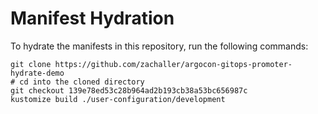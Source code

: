 # Manifest Hydration

To hydrate the manifests in this repository, run the following commands:

```shell
git clone https://github.com/zachaller/argocon-gitops-promoter-hydrate-demo
# cd into the cloned directory
git checkout 139e78ed53c28b964ad2b193cb38a53bc656987c
kustomize build ./user-configuration/development
```
